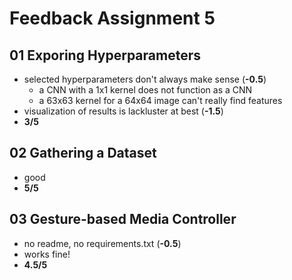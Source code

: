 # Feedback Assignment 5

## 01 Exporing Hyperparameters

- selected hyperparameters don't always make sense (**-0.5**)
  - a CNN with a 1x1 kernel does not function as a CNN
  - a 63x63 kernel for a 64x64 image can't really find features
- visualization of results is lackluster at best (**-1.5**)
- **3/5**

## 02 Gathering a Dataset

- good
- **5/5**

## 03 Gesture-based Media Controller

- no readme, no requirements.txt (**-0.5**)
- works fine!
- **4.5/5**
